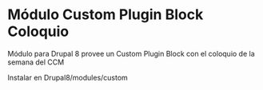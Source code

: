 Módulo Custom Plugin Block Coloquio
===================================

Módulo para Drupal 8 provee un Custom Plugin Block con el coloquio de la semana del CCM

Instalar en  Drupal8/modules/custom

